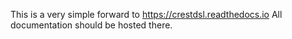 This is a very simple forward to https://crestdsl.readthedocs.io
All documentation should be hosted there.
